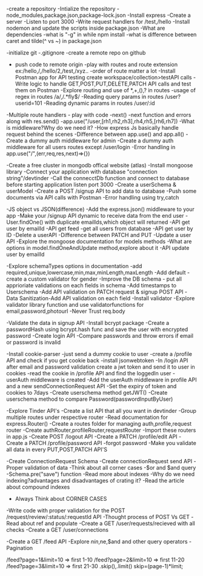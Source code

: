 -create a repository
-Intialize the repository
-node_modules,package.json,package-lock.json
-Install express
-Create a server
-Listen to port 3000
-Write request handlers for /test,/hello
-Install nodemon and update the scripts inside package.json
-What are dependencies
-what is "-g" in while npm install
-what is difference between caret and tilde(^ vs ~) in package.json


-initialize git
-.gitignore
-create a  remote repo on github
- push code to remote origin
-play with routes and route extension ex:/hello,/,/hello/2,/test,/xyz..
-order of route matter a lot
-Install Postman app for API testing create workspace/collection>testAPI calls
-Write logic to handle GET,POST,PUT,DELETE,PATCH API calls and test them on Postman
-Explore routing and use of *,+,(),? in routes
-usage of regex in routes /a/,/.*fly$/
-Reading query params in routes /user?userid=101
-Reading dynamic params in routes /user/:id

-Multiple route handlers - play with code
-next()
-next function and errors along with res.send()
-app.use("/user,[rh1,rh2,rh3],rh4,rh5,[rh6,rh7])
-What is middleware?Why do we need it?
-How express Js basically handle request behind the scenes
-Difference between app.use() and app.all()
-Create a dummy auth middleware for admin
-Create a dummy auth middleware for all users routes except /user/login
-Error handling in app.use("/",(err,req,res,next)=>{})

-Create a free cluster in mongodb offical website (atlas)
-Install mongoose library
-Connect your application with database "connection string"/devtinder
-Call the connecctDb function and connect to database before starting application listen port 3000 
-Create a userSchema & userModel
-Create a POST /signup API to add data to database
-Push some documents via API calls with Postman
-Error handling using try,catch

-JS object vs JSON(difference)
-Add the express.json() middleware to your app
-Make your /signup API dynamic to receive data from the end user
-User.findOne() with duplicate emailIds,which object will returned
-API get user by  emailId
-API get feed -get all users from database
-API get user by ID
-Delete a userAPI
-Difference between PATCH and PUT
-Update a user API
-Explore the mongoose documentation for models methods
-What are options in model.findOneAndUpdate method,explore about it
-API update user by emailId

-Explore schemaTypes options in documentation
-add required,unique,lowercase,min,max,minLength,maxLength
-Add default
-create a custom validator for gender
-Improve the DB schema - put all apprioriate validations on each fields in schema
-Add timestamps to Userschema
-Add API validation on PATCH request & signup POST API
-Data Sanitization-Add API validation on each field
-Install validator
-Explore validator library function and use validatorfunctions for email,password,photourl
-Never Trust req.body


-Validate the data in signup API
-Install bcrypt package
-Create a passwordHash using bcrypt.hash func and save the user with encrypted password
-Create login API
-Compare passwords and throw errors if email or password is invalid


-Install cookie-parser
-just send a dummy cookie to user
-create a /profile API and check if you get cookie back
-install jsonwebtoken
-In /login API after email and password validation create a jwt token and send it to user in cookies
-read the cookie in /profile API and find the loggedIn user
-userAuth middleware is created
-Add the userAuth middleware in profile API and a new sendConnectionRequest API
-Set the expiry of token and cookies to 7days
-Create userschema method getJWT()
-Create userschema method to compare Password(passwordInputByUser)

-Explore Tinder API's
-Create a list API that all you want in devtinder
-Group multiple routes under respective router
-Read documentation for express.Router()
-Create a routes folder for managing auth,profile,request router
-Create authRouter,profileRouter,requestRouter
-Import these routers in app.js
-Create POST /logout API
-Create a PATCH /profile/edit API
-Create a PATCH /profile/password API -forgot password
-Make you validate all data in every PUT,POST,PATCH API'S

-Create ConnectionRequest Schema
-Create connectionRequest send API
-Proper validation of data
-Think about all corner cases
-$or and $and query
-Schema.pre("save") function
-Read more about indexes
-Why do we need indexing?advantages and disadvantages of crating it?
-Read the article about compound indexes
- Always Think about CORNER CASES 


-Write code with proper validation for the POST /request/review/:status/:requestId API
-Thought process of POST Vs GET
-Read about ref and populate
-Create a GET /user/requests/recieved with all checks
-Create a GET /user/connections 

-Create a GET /feed API
-Explore $nin,$ne,$and and other query operators
-Pagination 

 /feed?page=1&limit=10 => first 1-10
 /feed?page=2&limit=10 => first 11-20
 /feed?page=3&limit=10 => first 21-30
 .skip(),.limit()
 skip=(page-1)*limit;

